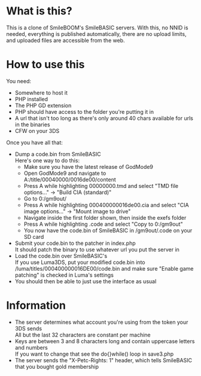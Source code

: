 # What is this?
This is a clone of SmileBOOM's SmileBASIC servers. With this, no NNID is needed, everything is published automatically, there are no upload limits, and uploaded files are accessible from the web.

# How to use this
You need:
* Somewhere to host it
* PHP installed
* The PHP GD extension
* PHP should have access to the folder you're putting it in
* A url that isn't too long as there's only around 40 chars available for urls in the binaries
* CFW on your 3DS

Once you have all that:
* Dump a code.bin from SmileBASIC  
Here's one way to do this:
  * Make sure you have the latest release of GodMode9
  * Open GodMode9 and navigate to A:/title/00040000/0016de00/content
  * Press A while highlighting 00000000.tmd and select "TMD file options..." -> "Build CIA (standard)"
  * Go to 0:/gm9out/
  * Press A while highlighting 000400000016de00.cia and select "CIA image options..." -> "Mount image to drive"
  * Navigate inside the first folder shown, then inside the exefs folder
  * Press A while highlighting .code and select "Copy to 0:/gm9out"
  * You now have the code.bin of SmileBASIC in /gm9out/.code on your SD card
* Submit your code.bin to the patcher in index.php  
It should patch the binary to use whatever url you put the server in
* Load the code.bin over SmileBASIC's  
If you use Luma3DS, put your modified code.bin into /luma/titles/000400000016DE00/code.bin and make sure "Enable game patching" is checked in Luma's settings
* You should then be able to just use the interface as usual

# Information
* The server determines what account you're using from the token your 3DS sends  
All but the last 32 characters are constant per machine
* Keys are between 3 and 8 characters long and contain uppercase letters and numbers  
If you want to change that see the do{}while() loop in save3.php
* The server sends the "X-Petc-Rights: 1" header, which tells SmileBASIC that you bought gold membership
